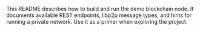 This README describes how to build and run the demo blockchain node. It documents available REST endpoints, libp2p message types, and hints for running a private network. Use it as a primer when exploring the project.
